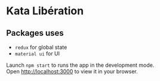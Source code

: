 # Kata Libération

## Packages uses
- `redux` for global state
- `material ui` for UI

Launch `npm start` to runs the app in the development mode.\
Open [http://localhost:3000](http://localhost:3000) to view it in your browser.



